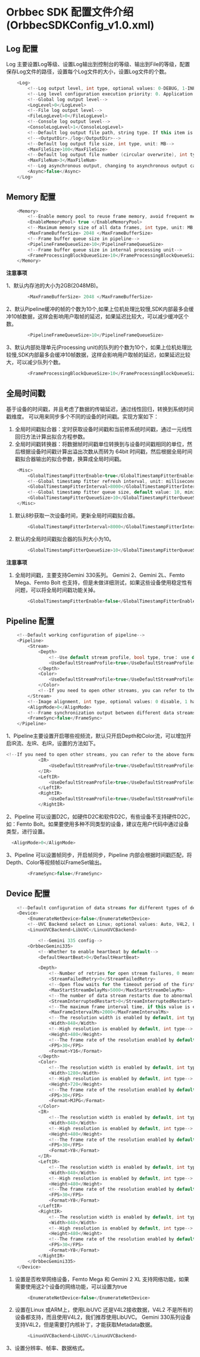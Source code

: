 # Orbbec SDK 配置文件介绍(OrbbecSDKConfig_v1.0.xml)


## Log 配置
Log 主要设置Log等级、设置Log输出到控制台的等级、输出到File的等级，配置保存Log文件的路径，设置每个Log文件的大小，设置Log文件的个数。
```cpp
    <Log>
        <!--Log output level, int type, optional values: 0-DEBUG, 1-INFO, 2-WARN, 3-ERROR, 4-FATAL, 5-OFF-->
        <!--Log level configuration execution priority: 0. Application code configuration > 1. Detailed configuration of configuration file (file & console configuration) > 2. Global configuration of configuration file > 3. SDK code default configuration (file: 0, terminal: 1)-->
        <!--Global log output level-->
        <LogLevel>0</LogLevel>
        <!--File log output level-->
        <FileLogLevel>0</FileLogLevel>
        <!--Console log output level-->
        <ConsoleLogLevel>1</ConsoleLogLevel>
        <!--Default log output file path, string type. If this item is not configured, the default path will be used: Win/Linux: "./Log"; Android: "/sdcard/Orbbec/Log"-->
        <!--<OutputDir>./log</OutputDir>-->
        <!--Default log output file size, int type, unit: MB-->
        <MaxFileSize>100</MaxFileSize>
        <!--Default log output file number (circular overwrite), int type-->
        <MaxFileNum>3</MaxFileNum>
        <!--Log asynchronous output, changing to asynchronous output can reduce the blocking time of printing logs, but some logs may be lost when the program exits abnormally; true-enable, false-disable (default)-->
        <Async>false</Async>
    </Log>
```


## Memory 配置

```cpp
    <Memory>
        <!--Enable memory pool to reuse frame memory, avoid frequent memory allocation and release. true-enable, false-disable)-->
        <EnableMemoryPool> true </EnableMemoryPool>
        <!--Maximum memory size of all data frames, int type, unit: MB, minimum 100MB-->
        <MaxFrameBufferSize> 2048 </MaxFrameBufferSize>
        <!--Frame buffer queue size in pipeline-->
        <PipelineFrameQueueSize>10</PipelineFrameQueueSize>
        <!--Frame buffer queue size in internal processing unit-->
        <FrameProcessingBlockQueueSize>10</FrameProcessingBlockQueueSize>
    </Memory>
```

**注意事项**

1、默认内存池的大小为2GB(2048MB)。
```cpp
        <MaxFrameBufferSize> 2048 </MaxFrameBufferSize>
```
2、默认Pipeline缓冲的帧的个数为10个,如果上位机处理比较慢,SDK内部最多会缓冲10帧数据，这样会影响用户取帧的延迟，如果延迟比较大，可以减少缓冲区个数。
```cpp
        <PipelineFrameQueueSize>10</PipelineFrameQueueSize>
```

3、默认内部处理单元(Processing unit)的队列的个数为10个，如果上位机处理比较慢,SDK内部最多会缓冲10帧数据，这样会影响用户取帧的延迟，如果延迟比较大，可以减少队列个数。

```cpp
        <FrameProcessingBlockQueueSize>10</FrameProcessingBlockQueueSize>
```

## 全局时间戳

基于设备的时间戳，并且考虑了数据的传输延迟，通过线性回归，转换到系统时间戳维度。 可以用来同步多个不同的设备的时间戳。实现方案如下：
1. 全局时间戳拟合器：定时获取设备时间戳和当前修系统时间戳，通过一元线性回归方法计算出拟合方程参数。
2. 全局时间戳转换器：将数据帧时间戳单位转换到与设备时间戳相同的单位，然后根据设备时间戳计算出溢出次数从而转为 64bit 时间戳，然后根据全局时间戳拟合器输出的拟合参数，换算成全局时间戳。
```cpp
    <Misc>
        <GlobalTimestampFitterEnable>true</GlobalTimestampFitterEnable>
        <!--Global timestamp fitter refresh interval, unit: milliseconds, default value: 8000, minimum value: 100, it is recommended not to be greater than 10000 -->
        <GlobalTimestampFitterInterval>8000</GlobalTimestampFitterInterval>
        <!--Global timestamp fitter queue size, default value: 10, minimum value: 4 -->
        <GlobalTimestampFitterQueueSize>10</GlobalTimestampFitterQueueSize>
    </Misc>

```

1. 默认8秒获取一次设备时间，更新全局时间戳拟合器。
```cpp
        <GlobalTimestampFitterInterval>8000</GlobalTimestampFitterInterval>
```

2. 默认的全局时间戳拟合器的队列大小为10。
```cpp
        <GlobalTimestampFitterQueueSize>10</GlobalTimestampFitterQueueSize>
```

**注意事项**

1. 全局时间戳，主要支持Gemini 330系列。 Gemini 2、Gemini 2L、Femto Mega、Femto Bolt 也支持，但是未做详细测试，如果这些设备使用稳定性有问题，可以将全局时间戳功能关掉。
```cpp
        <GlobalTimestampFitterEnable>false</GlobalTimestampFitterEnable>
```

## Pipeline 配置

```cpp
    <!--Default working configuration of pipeline-->
    <Pipeline>
        <Stream>
            <Depth>
                <!--Use default stream profile, bool type, true： use default stream profile, false：use specified stream profile in the configuration file-->
                <UseDefaultStreamProfile>true</UseDefaultStreamProfile>
            </Depth>
            <Color>
                <UseDefaultStreamProfile>true</UseDefaultStreamProfile>
            </Color>
            <!--If you need to open other streams, you can refer to the above format to add configuration-->
        </Stream>
        <!--Image alignment, int type, optional values: 0 disable, 1 hardware d2c alignment, 2 software d2c alignment-->
        <AlignMode>0</AlignMode>
        <!--Frame synchronization output between different data streams, bool type, true-enable frame synchronization, false-disable frame synchronization-->
        <FrameSync>false</FrameSync>
    </Pipeline>

```

1、Pipeline主要设置开启哪些视频流，默认只开启Depth和Color流，可以增加开启IR流、左IR、右IR，设置的方法如下。
```cpp
<!--If you need to open other streams, you can refer to the above format to add configuration-->
            <IR>
                <UseDefaultStreamProfile>true</UseDefaultStreamProfile>
            </IR>
            <LeftIR>
                <UseDefaultStreamProfile>true</UseDefaultStreamProfile>
            </LeftIR>
            <RightIR>
                <UseDefaultStreamProfile>true</UseDefaultStreamProfile>
            </RightIR>
```
2、Pipeline 可以设置D2C，如硬件D2C和软件D2C，有些设备不支持硬件D2C，如：Femto Bolt。如果要使用多种不同类型的设备，建议在用户代码中通过设备类型，进行设置。
```cpp
  <AlignMode>0</AlignMode>
```
3、Pipeline 可以设置帧同步，开启帧同步，Pipeline 内部会根据时间戳匹配，将Depth、Color等视频帧以FrameSet输出。
```cpp
        <FrameSync>false</FrameSync>
```

## Device 配置
```CPP
    <!--Default configuration of data streams for different types of devices-->
    <Device>
        <EnumerateNetDevice>false</EnumerateNetDevice>
        <!--UVC Backend select on Linux; optional values: Auto, V4L2, LibUVC; Auto is the default value-->
        <LinuxUVCBackend>LibUVC</LinuxUVCBackend>

            <!--Gemini 335 config-->
        <OrbbecGemini335>
	        <!--Whether to enable heartbeat by default-->
	        <DefaultHeartBeat>0</DefaultHeartBeat>

			<Depth>
			    <!--Number of retries for open stream failures, 0 means no retries-->
				<StreamFailedRetry>0</StreamFailedRetry>
				<!--Open flow waits for the timeout period of the first frame of data, after which the open flow will fail-->
				<MaxStartStreamDelayMs>5000</MaxStartStreamDelayMs>
				<!--The number of data stream restarts due to abnormal interruption, 0 means no restart-->
				<StreamInterruptedRestart>0</StreamInterruptedRestart>
				<!--The maximum frame interval time, if this value is exceeded, it will be judged that the stream is interrupted-->
				<MaxFrameIntervalMs>2000</MaxFrameIntervalMs>
                <!--The resolution width is enabled by default, int type-->
                <Width>848</Width>
                <!--High resolution is enabled by default, int type-->
                <Height>480</Height>
                <!--The frame rate of the resolution enabled by default, int type-->
                <FPS>30</FPS>
                <Format>Y16</Format>
            </Depth>
            <Color>
                <!--The resolution width is enabled by default, int type-->
                <Width>1280</Width>
                <!--High resolution is enabled by default, int type-->
                <Height>720</Height>
                <!--The frame rate of the resolution enabled by default, int type-->
                <FPS>30</FPS>
                <Format>MJPG</Format>
            </Color>
            <IR>
                <!--The resolution width is enabled by default, int type-->
                <Width>848</Width>
                <!--High resolution is enabled by default, int type-->
                <Height>480</Height>
                <!--The frame rate of the resolution enabled by default, int type-->
                <FPS>30</FPS>
                <Format>Y8</Format>
            </IR>
			<LeftIR>
                <!--The resolution width is enabled by default, int type-->
                <Width>848</Width>
                <!--High resolution is enabled by default, int type-->
                <Height>480</Height>
                <!--The frame rate of the resolution enabled by default, int type-->
                <FPS>30</FPS>
                <Format>Y8</Format>
            </LeftIR>
			<RightIR>
                <!--The resolution width is enabled by default, int type-->
                <Width>848</Width>
                <!--High resolution is enabled by default, int type-->
                <Height>480</Height>
                <!--The frame rate of the resolution enabled by default, int type-->
                <FPS>30</FPS>
                <Format>Y8</Format>
            </RightIR>
        </OrbbecGemini335>
    </Device>
```

1. 设置是否枚举网络设备，Femto Mega 和 Gemini 2 XL 支持网络功能，如果需要使用这2个设备的网络功能，可以设置为true
```cpp
        <EnumerateNetDevice>false</EnumerateNetDevice>
```

2. 设置在Linux 或ARM上，使用LibUVC 还是V4L2接收数据，V4L2 不是所有的设备都支持，而且使用V4L2，我们推荐使用LibUVC。 Gemini 330系列设备支持V4L2，但是需要打内核补丁，才能获取Metadata数据。
```cpp
        <LinuxUVCBackend>LibUVC</LinuxUVCBackend>
```

3、设置分辨率、帧率、数据格式。